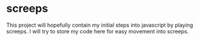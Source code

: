 # screeps

This project will hopefully contain my initial steps into javascript by playing screeps. I will try to store my code here for easy movement into screeps.
